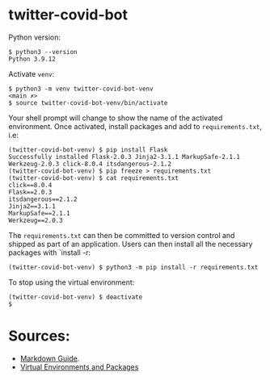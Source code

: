 # twitter-covid-bot

Python version:
```
$ python3 --version
Python 3.9.12
```

Activate `venv`:
```
$ python3 -m venv twitter-covid-bot-venv                                                                              <main ✗>
$ source twitter-covid-bot-venv/bin/activate  
```
Your shell prompt will change to show the name of the activated environment. Once activated, install packages and add to `requirements.txt`, i.e:
```
(twitter-covid-bot-venv) $ pip install Flask
Successfully installed Flask-2.0.3 Jinja2-3.1.1 MarkupSafe-2.1.1 Werkzeug-2.0.3 click-8.0.4 itsdangerous-2.1.2
(twitter-covid-bot-venv) $ pip freeze > requirements.txt                                                              
(twitter-covid-bot-venv) $ cat requirements.txt                                                                       
click==8.0.4
Flask==2.0.3
itsdangerous==2.1.2
Jinja2==3.1.1
MarkupSafe==2.1.1
Werkzeug==2.0.3
```

The `requirements.txt` can then be committed to version control and shipped as part of an application. Users can then install all the necessary packages with `install -r:
```
(twitter-covid-bot-venv) $ python3 -m pip install -r requirements.txt
```

To stop using the virtual environment:
```
(twitter-covid-bot-venv) $ deactivate
$ 
```

# Sources: 
- [Markdown Guide](https://www.markdownguide.org/basic-syntax/).
- [Virtual Environments and Packages](https://docs.python.org/3/tutorial/venv.html)